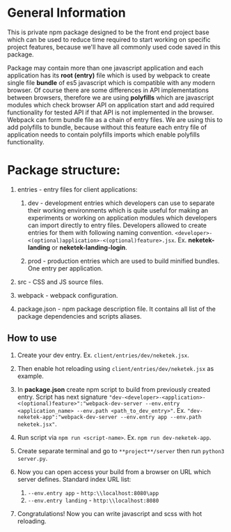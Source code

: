 # General Information

This is private npm package designed to be the front end project base which can be used to reduce time required to start working on specific project features, because we'll have all commonly used code saved in this package.


Package may contain more than one javascript application and each application has its **root (entry)** file which is used by webpack to create single file **bundle** of es5 javascript which is compatible with any modern browser. Of course there are some differences in API implementations between browsers, therefore we are using **polyfills** which are javascript modules which check browser API on application start and add required functionality for tested API if that API is not implemented in the browser.
Webpack can form bundle file as a chain of entry files. We are using this to add polyfills to bundle, because without this feature each entry file of application needs to contain polyfills imports which enable polyfills functionality.


# Package structure:

  1. entries - entry files for client applications:

      1. dev - development entries which developers can use to separate their working environments which is quite useful for making an experiments or working on application modules which developers can import directly to entry files. Developers allowed to create entries for them with following naming convention. ```<developer>-<(optional)application>-<(optional)feature>.jsx```. Ex. **neketek-landing** or **neketek-landing-login**.

      2. prod - production entries which are used to build minified bundles. One entry per application.

  2. src - CSS and JS source files.
  3. webpack - webpack configuration.
  4. package.json - npm package description file. It contains all list of the package dependencies and scripts aliases.

## How to use

  1. Create your dev entry. Ex. ```client/entries/dev/neketek.jsx```.
  2. Then enable hot reloading using ```client/entries/dev/neketek.jsx``` as example.
  3. In **package.json** create npm script to build from previously created entry. Script has next signature ```"dev-<developer>-<application>-<(optional)feature>":"webpack-dev-server --env.entry <application_name> --env.path <path_to_dev_entry>"```. Ex. ```"dev-neketek-app":"webpack-dev-server --env.entry app --env.path neketek.jsx"```.    
  4. Run script via ```npm run <script-name>```. Ex. ```npm run dev-neketek-app```.
  5. Create separate terminal and go to ```**project**/server``` then run ```python3 server.py```.
  6. Now you can open access your build from a browser on URL which server defines. Standard index URL list:

      1. ```--env.entry app``` - ```http:\\localhost:8080\app```
      2. ```--env.entry landing``` - ```http:\\localhost:8080```

  7. Congratulations! Now you can write javascript and scss with hot reloading.  
